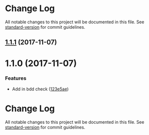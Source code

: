 # Change Log

All notable changes to this project will be documented in this file. See [standard-version](https://github.com/conventional-changelog/standard-version) for commit guidelines.

<a name="1.1.1"></a>
## [1.1.1](https://github.com/justmiller/ts-lens/compare/v1.1.0...v1.1.1) (2017-11-07)



<a name="1.1.0"></a>
# 1.1.0 (2017-11-07)


### Features

* Add in bdd check ([123e5ae](https://github.com/justmiller/ts-lens/commit/123e5ae))



# Change Log

All notable changes to this project will be documented in this file. See [standard-version](https://github.com/conventional-changelog/standard-version) for commit guidelines.
